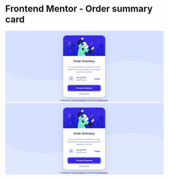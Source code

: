 # Frontend Mentor - Order summary card

![Final Results for the Order summary card coding challenge Desktop](./Results/desktop.png)
![Final Results for the Order summary card coding challenge Mobile](./Results/desktop.png)
